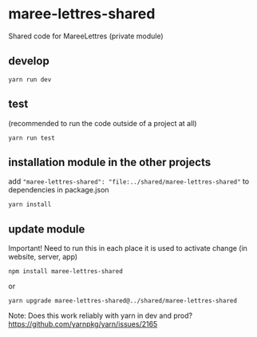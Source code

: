 # maree-lettres-shared

Shared code for MareeLettres (private module)

## develop

`yarn run dev`

## test 

(recommended to run the code outside of a project at all)

`yarn run test`

## installation module in the other projects

add `"maree-lettres-shared": "file:../shared/maree-lettres-shared"` to dependencies in package.json

`yarn install`

## update module 

Important! Need to run this in each place it is used to activate change (in website, server, app)

`npm install maree-lettres-shared`

or

`yarn upgrade maree-lettres-shared@../shared/maree-lettres-shared`

Note: Does this work reliably with yarn in dev and prod? https://github.com/yarnpkg/yarn/issues/2165
